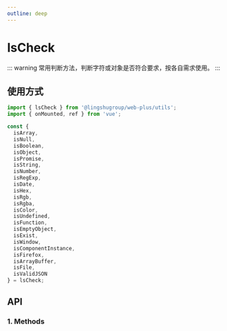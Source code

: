 ```yaml
---
outline: deep
---
```


# lsCheck

::: warning 常用判断方法，判断字符或对象是否符合要求，按各自需求使用。
:::

## 使用方式

```js
import { lsCheck } from '@lingshugroup/web-plus/utils';
import { onMounted, ref } from 'vue';

const {
  isArray,
  isNull,
  isBoolean,
  isObject,
  isPromise,
  isString,
  isNumber,
  isRegExp,
  isDate,
  isHex,
  isRgb,
  isRgba,
  isColor,
  isUndefined,
  isFunction,
  isEmptyObject,
  isExist,
  isWindow,
  isComponentInstance,
  isFirefox,
  isArrayBuffer,
  isFile,
  isValidJSON
} = lsCheck;
```

## API

### 1. Methods

<ApiIntro :tableColumn="tableMethodColumn" :tableData="tableMethodData" />

<script setup>
import { tableMethodColumn } from '../../constant';
import { onMounted, ref } from 'vue';

const tableMethodData = ref([
  {
    name: 'isArray',
    desc: '判断是否是数组',
    type: 'function',
    value: 'boolean',
  },
  {
    name: 'isNull',
    desc: '判断是否是null',
    type: 'function',
    value: 'boolean',
  },
  {
    name: 'isBoolean',
    desc: '判断是否是布尔值',
    type: 'function',
    value: 'boolean',
  },
  {
    name: 'isObject',
    desc: '判断是否是对象',
    type: 'function',
    value: 'boolean',
  },
  {
    name: 'isPromise',
    desc: '判断是否是promise',
    type: 'function',
    value: 'boolean',
  },
  {
    name: 'isString',
    desc: '判断是否是字符串',
    type: 'function',
    value: 'boolean',
  },
  {
    name: 'isNumber',
    desc: '判断是否是数字',
    type: 'function',
    value: 'boolean',
  },
  {
    name: 'isRegExp',
    desc: '判断是否是正则表达式',
    type: 'function',
    value: 'boolean',
  },
  {
    name: 'isDate',
    desc: '判断是否是日期',
    type: 'function',
    value: 'boolean',
  },
  {
    name: 'isHex',
    desc: '判断是否是十六进制',
    type: 'function',
    value: 'boolean',
  },
  {
    name: 'isRgb',
    desc: '判断是否是rgb',
    type: 'function',
    value: 'boolean',
  },
  {
    name: 'isRgba',
    desc: '判断是否是rgba',
    type: 'function',
    value: 'boolean',
  },
  {
    name: 'isColor',
    desc: '判断是否是颜色',
    type: 'function',
    value: 'boolean',
  },
  {
    name: 'isUndefined',
    desc: '判断是否是undefined',
    type: 'function',
    value: 'boolean',
  },
  {
    name: 'isFunction',
    desc: '判断是否是函数',
    type: 'function',
    value: 'boolean',
  },
  {
    name: 'isEmptyObject',
    desc: '判断是否是空对象',
    type: 'function',
    value: 'boolean',
  },
  {
    name: 'isExist',
    desc: '判断对象是否存在',
    type: 'function',
    value: 'boolean',
  },
  {
    name: 'isWindow',
    desc: '判断是否是window对象',
    type: 'function',
    value: 'boolean',
  },
  {
    name: 'isComponentInstance',
    desc: '判断是否是组件实例',
    type: 'function',
    value: 'boolean',
  },
  {
    name: 'isFirefox',
    desc: '判断是否是火狐浏览器',
    type: 'function',
    value: 'boolean',
  },
  {
    name: 'isArrayBuffer',
    desc: '判断是否是ArrayBuffer对象',
    type: 'function',
    value: 'boolean',
  },
  {
    name: 'isFile',
    desc: '判断是否是文件对象',
    type: 'function',
    value: 'boolean',
  },
  {
    name: 'isValidJSON',
    desc: '判断是否是有效的JSON字符串',
    type: 'function',
    value: 'boolean',
  }
]);
</script>
